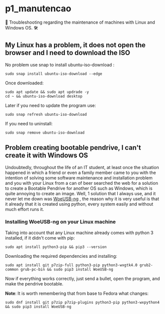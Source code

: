 # p1_manutencao

:nut_and_bolt: Troubleshooting regarding the maintenance of machines with Linux and Windows OS. :hammer_and_wrench:

## My Linux has a problem, it does not open the browser and I need to download the ISO

No problem use snap to install ubuntu-iso-download :

```
sudo snap install ubuntu-iso-download --edge
```

Once downloaded:

```
sudo apt update && sudo apt updrade -y
cd ~ && ubuntu-iso-download desktop
```

Later if you need to update the program use:

```
sudo snap refresh ubuntu-iso-download
```

If you need to uninstall:

```
sudo snap remove ubuntu-iso-download
```

## Problem creating bootable pendrive, I can't create it with Windows OS

Undoubtedly, throughout the life of an IT student, at least once the situation happened in which a friend or even a family member came to you with the intention of solving some software maintenance and installation problem and you with your Linux from a can of beer searched the web for a solution to create a Bootable Pendrive for another OS such as Windows, which is quite annoying to create an image. Well, 1 solution that I always use, and it never let me down was [WoeUSB-ng](https://github.com/WoeUSB/WoeUSB-ng) , the reason why it is very useful is that it already that it is created using python, every system easily and without much effort runs it.

### Installing WoeUSB-ng on your Linux machine

Taking into account that any Linux machine already comes with python 3 installed, if it didn't come with pip:

```
sudo apt install python3-pip && pip3 --version
```

Downloading the required dependencies and installing:

```
sudo apt install git p7zip-full python3-pip python3-wxgtk4.0 grub2-common grub-pc-bin && sudo pip3 install WoeUSB-ng
```

Now if everything works correctly, just send a bullet, open the program, and make the pendrive bootable.

**Note**: It is worth remembering that from base to Fedora what changes:

```
sudo dnf install git p7zip p7zip-plugins python3-pip python3-wxpython4 && sudo pip3 install WoeUSB-ng
```

